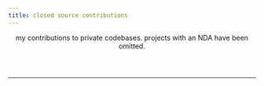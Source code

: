 ```yaml
---
title: closed source contributions
---
```

<div class="page-content-container">
  <header>
    <p>my contributions to private codebases. projects with an NDA have been omitted.</p>
  </header>

  <hr class="page-content-divider">
</div>
